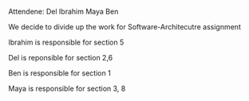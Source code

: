 Attendene:
Del
Ibrahim
Maya
Ben


We decide to divide up the work for Software-Architecutre assignment

Ibrahim is responsible for section 5

Del is reponsible for section 2,6

Ben is responsible for section 1

Maya is responsible for section 3, 8